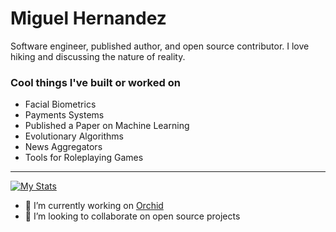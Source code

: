 # Miguel Hernandez 
Software engineer, published author, and open source contributor. I love hiking and discussing the nature of reality.

### Cool things I've built or worked on
- Facial Biometrics
- Payments Systems
- Published a Paper on Machine Learning
- Evolutionary Algorithms
- News Aggregators
- Tools for Roleplaying Games
---

[![My Stats](https://github-readme-stats.vercel.app/api?username=lodenrogue&show_icons=true&theme=radical)](https://github.com/anuraghazra/github-readme-stats)

- 🔭 I’m currently working on [Orchid](https://github.com/lodenrogue/orchid)
- 👯 I’m looking to collaborate on open source projects
